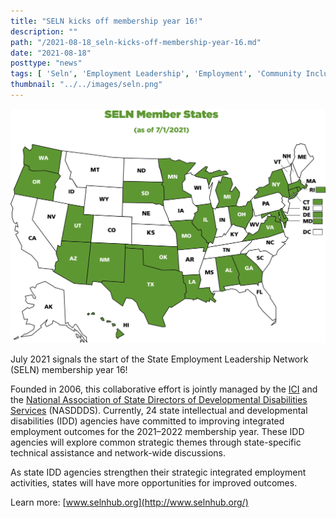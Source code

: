 ```yaml
---
title: "SELN kicks off membership year 16!"
description: ""
path: "/2021-08-18_seln-kicks-off-membership-year-16.md"
date: "2021-08-18"
posttype: "news"
tags: [ 'Seln', 'Employment Leadership', 'Employment', 'Community Inclusion']
thumbnail: "../../images/seln.png"
---
```


![The 24 SELN Member States highlighted green on a US map.](../../images/seln-member-states.png)

July 2021 signals the start of the State Employment Leadership Network (SELN) membership year 16!

Founded in 2006, this collaborative effort is jointly managed by the [ICI](http://www.communityinclusion.org/) and the [National Association of State Directors of Developmental Disabilities Services](https://www.nasddds.org/) (NASDDDS). Currently, 24 state intellectual and developmental disabilities (IDD) agencies have committed to improving integrated employment outcomes for the 2021–2022 membership year. These IDD agencies will explore common strategic themes through state-specific technical assistance and network-wide discussions.

As state IDD agencies strengthen their strategic integrated employment activities, states will have more opportunities for improved outcomes.

Learn more: [www.selnhub.org](http://www.selnhub.org/)